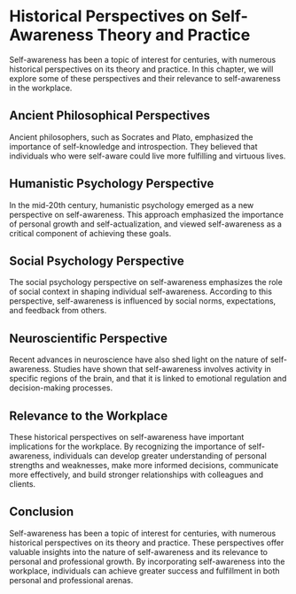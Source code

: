 Historical Perspectives on Self-Awareness Theory and Practice
==========================================================================================================================

Self-awareness has been a topic of interest for centuries, with numerous historical perspectives on its theory and practice. In this chapter, we will explore some of these perspectives and their relevance to self-awareness in the workplace.

Ancient Philosophical Perspectives
----------------------------------

Ancient philosophers, such as Socrates and Plato, emphasized the importance of self-knowledge and introspection. They believed that individuals who were self-aware could live more fulfilling and virtuous lives.

Humanistic Psychology Perspective
---------------------------------

In the mid-20th century, humanistic psychology emerged as a new perspective on self-awareness. This approach emphasized the importance of personal growth and self-actualization, and viewed self-awareness as a critical component of achieving these goals.

Social Psychology Perspective
-----------------------------

The social psychology perspective on self-awareness emphasizes the role of social context in shaping individual self-awareness. According to this perspective, self-awareness is influenced by social norms, expectations, and feedback from others.

Neuroscientific Perspective
---------------------------

Recent advances in neuroscience have also shed light on the nature of self-awareness. Studies have shown that self-awareness involves activity in specific regions of the brain, and that it is linked to emotional regulation and decision-making processes.

Relevance to the Workplace
--------------------------

These historical perspectives on self-awareness have important implications for the workplace. By recognizing the importance of self-awareness, individuals can develop greater understanding of personal strengths and weaknesses, make more informed decisions, communicate more effectively, and build stronger relationships with colleagues and clients.

Conclusion
----------

Self-awareness has been a topic of interest for centuries, with numerous historical perspectives on its theory and practice. These perspectives offer valuable insights into the nature of self-awareness and its relevance to personal and professional growth. By incorporating self-awareness into the workplace, individuals can achieve greater success and fulfillment in both personal and professional arenas.
